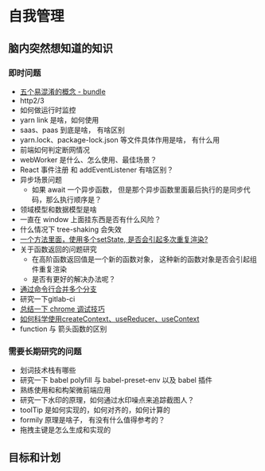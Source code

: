 # 自我管理

## 脑内突然想知道的知识

### 即时问题
- [五个易混淆的概念 - bundle](../11、深入webpack工程化/06、其他/02、五个易混淆的概念/02、五个易混淆的概念.md)
- http2/3
- 如何做运行时监控
- yarn link 是啥，如何使用
- saas、paas 到底是啥， 有啥区别
- yarn.lock、package-lock.json 等文件具体作用是啥， 有什么用
- 前端如何判定断网情况
- webWorker 是什么、怎么使用、最佳场景？
- React 事件注册 和 addEventListener 有啥区别？
- 异步场景问题
    - 如果 await 一个异步函数， 但是那个异步函数里面最后执行的是同步代码，那么执行顺序是？
- 领域模型和数据模型是啥
- 一直在 window 上面挂东西是否有什么风险？
- 什么情况下 tree-shaking 会失效
- [一个方法里面，使用多个setState, 是否会引起多次重复渲染?](../../docs/2021年/06月/02、一个重复渲染的问题研究/readme.md)
- 关于函数返回的问题研究
    - 在高阶函数返回值是一个新的函数对象， 这种新的函数对象是否会引起组件重复渲染
    - 是否有更好的解决办法呢？
- [通过命令行合并多个分支](../../book/15、Linux相关知识点/其他/06、通过命令行合并多个分支/merge.sh)
- 研究一下gitlab-ci
- [总结一下 chrome 调试技巧](../../docs/2021年/07月/01、总结一些常用的%20chrome%20调试技巧/readme.md)
- [如何科学使用createContext、useReducer、useContext](../../book/01、react专题/04、其他/10、如何科学使用createContext、useReducer、useContext/readme.md)
- function 与 箭头函数的区别

### 需要长期研究的问题
- 划词技术栈有哪些
- 研究一下 babel polyfill 与 babel-preset-env 以及 babel 插件
- 熟练使用和和构架微前端应用
- 研究一下水印的原理，如何通过水印噪点来追踪截图人？
- toolTip 是如何实现的，如何对齐的，如何计算的
- formily 原理是啥子， 有没有什么值得参考的？
- 拖拽主键是怎么生成和实现的

## 目标和计划
